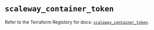# `scaleway_container_token`

Refer to the Terraform Registory for docs: [`scaleway_container_token`](https://registry.terraform.io/providers/scaleway/scaleway/2.18.0/docs/resources/container_token).
